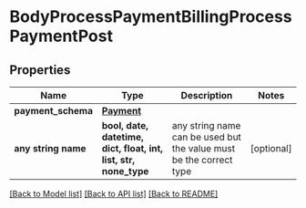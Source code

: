 # BodyProcessPaymentBillingProcessPaymentPost


## Properties
Name | Type | Description | Notes
------------ | ------------- | ------------- | -------------
**payment_schema** | [**Payment**](Payment.md) |  | 
**any string name** | **bool, date, datetime, dict, float, int, list, str, none_type** | any string name can be used but the value must be the correct type | [optional]

[[Back to Model list]](../README.md#documentation-for-models) [[Back to API list]](../README.md#documentation-for-api-endpoints) [[Back to README]](../README.md)


